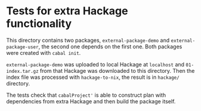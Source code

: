 # Tests for extra Hackage functionality

This directory contains two packages, `external-package-demo` and `external-package-user`, the
second one depends on the first one. Both packages were created with `cabal init`.

`external-package-demo` was uploaded to local Hackage at `localhost` and `01-index.tar.gz` from that
Hackage was downloaded to this directory. Then the index file was processed with `hackage-to-nix`,
the result is in `hackage/` directory.

The tests check that `cabalProject'` is able to construct plan with dependencies from extra Hackage
and then build the package itself.
